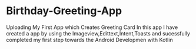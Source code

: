 # Birthday-Greeting-App
Uploading My First App which Creates Greeting Card 
In this app I have created a app by using the Imageview,Edittext,Intent,Toasts and sucessfully completed my first step towards the Android Developmen with Kotlin
